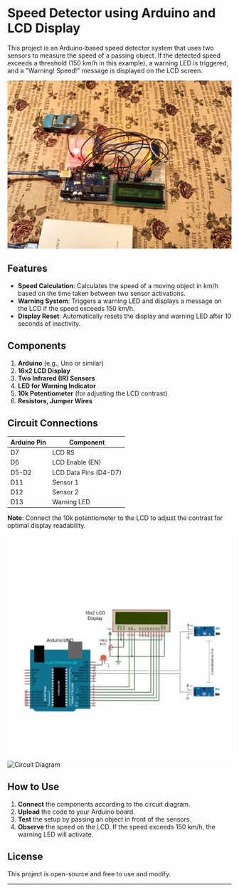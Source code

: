 # Speed Detector using Arduino and LCD Display

This project is an Arduino-based speed detector system that uses two sensors to measure the speed of a passing object. If the detected speed exceeds a threshold (150 km/h in this example), a warning LED is triggered, and a "Warning! Speed!" message is displayed on the LCD screen.

![Speed Detector](speed_detector1.jpg)

## Features

- **Speed Calculation**: Calculates the speed of a moving object in km/h based on the time taken between two sensor activations.
- **Warning System**: Triggers a warning LED and displays a message on the LCD if the speed exceeds 150 km/h.
- **Display Reset**: Automatically resets the display and warning LED after 10 seconds of inactivity.

## Components

1. **Arduino** (e.g., Uno or similar)
2. **16x2 LCD Display**
3. **Two Infrared (IR) Sensors**
4. **LED for Warning Indicator**
5. **10k Potentiometer** (for adjusting the LCD contrast)
6. **Resistors, Jumper Wires**

## Circuit Connections

| Arduino Pin | Component            |
|-------------|-----------------------|
| D7          | LCD RS               |
| D6          | LCD Enable (EN)      |
| D5-D2       | LCD Data Pins (D4-D7)|
| D11         | Sensor 1             |
| D12         | Sensor 2             |
| D13         | Warning LED          |

**Note**: Connect the 10k potentiometer to the LCD to adjust the contrast for optimal display readability.

![Circuit Diagram](circuit_diagram1.jpg)
![Circuit Diagram](circuit_diagram2.jpg)

## How to Use

1. **Connect** the components according to the circuit diagram.
2. **Upload** the code to your Arduino board.
3. **Test** the setup by passing an object in front of the sensors.
4. **Observe** the speed on the LCD. If the speed exceeds 150 km/h, the warning LED will activate.

## License

This project is open-source and free to use and modify.

---
